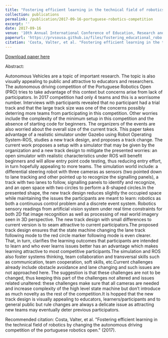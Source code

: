 ```yaml
---
title: "Fostering efficient learning in the technical field of robotics by changing the autonomous driving competition of the portuguese robotics open"
collection: publications
permalink: /publication/2017-09-16-portuguese-robotics-competition
excerpt: ''
date: 2017-09-16
venue: '10th Annual International Conference of Education, Research and Innovation (ICERI), 2017'
paperurl: 'https://prvsousa.github.io/files/fostering_educational_robo.pdf'
citation: 'Costa, Valter, et al. "Fostering efficient learning in the technical field of robotics by changing the autonomous driving competition of the portuguese robotics open." (2017).'
---
```


[Download paper here](https://prvsousa.github.io/files/fostering_educational_robo.pdf)

Abstract:

Autonomous Vehicles are a topic of important research. The topic is also visually appealing to public and attractive to educators and researchers. The autonomous driving competition of the Portuguese Robotics Open (PRO) tries to take advantage of this context but concerns arise from lack of participators. In 2017 competition had only 4 teams and this is a worrisome number. Interviews with participants revealed that no participant had a trial track and that the large track size was one of the concerns possibly deterring more teams from participating in this competition. Other worries include the complexity of the minimum setup in this competition and the absence of starting code for beginners. The organizers of the events are also worried about the overall size of the current track. This paper takes advantage of a realistic simulator under Gazebo using Robot Operating System-ROS, studies a new track design, and proposes a track change. The current work proposes a setup with a simulator that may be given by the organization and a new track design to mitigate the presented worries: an open simulator with realistic characteristics under ROS will benefit beginners and will allow entry point code testing, thus reducing entry effort, in turn hopefully appealing to more teams. The simulation world include: a differential steering robot with three cameras as sensors (two pointed down to lane tracking and other pointed up to recognize the signalling panels), a track with two lanes to follow, signalling panels to identify and recognize, and an open space with two circles to perform a 8-shaped circles.In the presented shape, the new track design reduces slightly the occupied space while maintaining the issues the participants are meant to learn: robotics as both a continuous control problem and a discrete event system. Robotics sensory readings from artificial vision system under real time constraints for both 2D flat image recognition as well as processing of real world imagery seen in 3D perspective. The new track design with small differences to current version is to seam attractive to current participators.The proposed track design ensures that the state machine changing the lane track following mode to the red circle marker following mode is even clearer. That, in turn, clarifies the learning outcomes that participants are intended to learn and who ever learns issues better has an advantage which makes learning attractive to most competitive participants.The simulation and ROS also foster systems thinking, team collaboration and transversal skills such as communication, team cooperation, soft skills, etc.Current challenges already include obstacle avoidance and lane changing and such issues are not approached here. The suggestion is that these challenges are not to be changed, thus keeping this part of the challenges not altered and issues related unaltered: these challenges make sure that all cameras are needed and increase complexity of the high level state machine but don’t introduce as much novelty as the rest of the competition.It is hopped that the new track design is visually appealing to educators, learners/participants and to general public but rule changes are always a delicate issue as attracting new teams may eventually deter previous participators.


Recommended citation: Costa, Valter, et al. "Fostering efficient learning in the technical field of robotics by changing the autonomous driving competition of the portuguese robotics open." (2017).